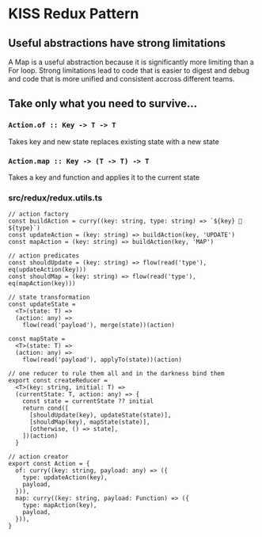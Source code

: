# KISS Redux Pattern

## Useful abstractions have strong limitations

A Map is a useful abstraction because it is significantly more limiting than a
For loop. Strong limitations lead to code that is easier to digest and debug and
code that is more unified and consistent accross different teams.

## Take only what you need to survive...

### `Action.of :: Key -> T -> T`
Takes key and new state replaces existing state with a new state

### `Action.map :: Key -> (T -> T) -> T`
Takes a key and function and applies it to the current state

### src/redux/redux.utils.ts

```tsx
// action factory
const buildAction = curry((key: string, type: string) => `${key} 🚀 ${type}`)
const updateAction = (key: string) => buildAction(key, 'UPDATE')
const mapAction = (key: string) => buildAction(key, 'MAP')

// action predicates
const shouldUpdate = (key: string) => flow(read('type'), eq(updateAction(key)))
const shouldMap = (key: string) => flow(read('type'), eq(mapAction(key)))

// state transformation
const updateState =
  <T>(state: T) =>
  (action: any) =>
    flow(read('payload'), merge(state))(action)

const mapState =
  <T>(state: T) =>
  (action: any) =>
    flow(read('payload'), applyTo(state))(action)

// one reducer to rule them all and in the darkness bind them
export const createReducer =
  <T>(key: string, initial: T) =>
  (currentState: T, action: any) => {
    const state = currentState ?? initial
    return cond([
      [shouldUpdate(key), updateState(state)],
      [shouldMap(key), mapState(state)],
      [otherwise, () => state],
    ])(action)
  }

// action creator
export const Action = {
  of: curry((key: string, payload: any) => ({
    type: updateAction(key),
    payload,
  })),
  map: curry((key: string, payload: Function) => ({
    type: mapAction(key),
    payload,
  })),
}
```
